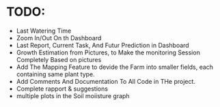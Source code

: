 # TODO:
- Last Watering Time
- Zoom In/Out On th Dashboard
- Last Report, Current Task, And Futur Prediction in Dashboard
- Growth Estimation from Pictures, to Make the monitoring Session Completely Based on pictures
- Add The Mapping Feature to devide the Farm into smaller fields, each containing same plant type.
- Add Comments And Documentation To All Code in THe project.
- Complete rapport & suggestions
- multiple plots in the Soil moiisture graph
